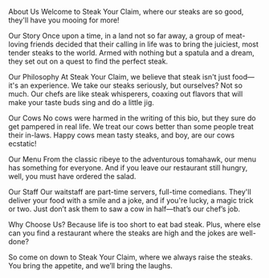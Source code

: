 About Us
Welcome to Steak Your Claim, where our steaks are so good, they'll have you mooing for more!

Our Story
Once upon a time, in a land not so far away, a group of meat-loving friends decided that their calling in life was to bring the juiciest, most tender steaks to the world. Armed with nothing but a spatula and a dream, they set out on a quest to find the perfect steak.

Our Philosophy
At Steak Your Claim, we believe that steak isn't just food—it's an experience. We take our steaks seriously, but ourselves? Not so much. Our chefs are like steak whisperers, coaxing out flavors that will make your taste buds sing and do a little jig.

Our Cows
No cows were harmed in the writing of this bio, but they sure do get pampered in real life. We treat our cows better than some people treat their in-laws. Happy cows mean tasty steaks, and boy, are our cows ecstatic!

Our Menu
From the classic ribeye to the adventurous tomahawk, our menu has something for everyone. And if you leave our restaurant still hungry, well, you must have ordered the salad.

Our Staff
Our waitstaff are part-time servers, full-time comedians. They'll deliver your food with a smile and a joke, and if you're lucky, a magic trick or two. Just don’t ask them to saw a cow in half—that’s our chef’s job.

Why Choose Us?
Because life is too short to eat bad steak. Plus, where else can you find a restaurant where the steaks are high and the jokes are well-done?

So come on down to Steak Your Claim, where we always raise the steaks. You bring the appetite, and we’ll bring the laughs.
